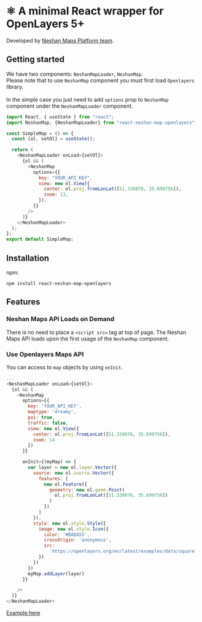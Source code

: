 # ⚛️ A minimal React wrapper for OpenLayers 5+

Developed by [Neshan Maps Platform team](https://platform.neshan.org).

## Getting started
We have two components: `NeshanMapLoader`, `NeshanMap`.<br>
Please note that to use `NeshanMap` component you must first load `Openlayers` library.<br>
<br>
In the simple case you just need to add `options` prop to `NeshanMap` component under the `NeshanMapLoader` component.


```javascript
import React, { useState } from "react";
import NeshanMap, {NeshanMapLoader} from "react-neshan-map-openlayers";

const SimpleMap = () => {
  const [ol, setOl] = useState();

  return (
    <NeshanMapLoader onLoad={setOl}>
      {ol && (
        <NeshanMap
          options={{
            key: "YOUR_API_KEY",
            view: new ol.View({
              center: ol.proj.fromLonLat([51.338076, 35.699756]),
              zoom: 13,
            }),
          }}
        />
      )}
    </NeshanMapLoader>
  );
};
export default SimpleMap;


```

## Installation

npm:
```
npm install react-neshan-map-openlayers
```

## Features

### Neshan Maps API Loads on Demand

There is no need to place a `<script src=` tag at top of page. The Neshan Maps API loads upon the first usage of the `NeshanMap` component.

### Use Openlayers Maps API 

You can access to `map` objects by using `onInit`.

```javascript
...
<NeshanMapLoader onLoad={setOl}>
  {ol && (
    <NeshanMap
      options={{
        key: 'YOUR_API_KEY',
        maptype: 'dreamy',
        poi: true,
        traffic: false,
        view: new ol.View({
          center: ol.proj.fromLonLat([51.338076, 35.699756]),
          zoom: 14
        })
      }}

      onInit={(myMap) => {
        var layer = new ol.layer.Vector({
          source: new ol.source.Vector({
            features: [
              new ol.Feature({
                geometry: new ol.geom.Point(
                  ol.proj.fromLonLat([51.338076, 35.699756])
                )
              })
            ]
          }),
          style: new ol.style.Style({
            image: new ol.style.Icon({
              color: '#BADA55',
              crossOrigin: 'anonymous',
              src:
                'https://openlayers.org/en/latest/examples/data/square.svg'
            })
          })
        })
        myMap.addLayer(layer)
      }}

    />
  )}
</NeshanMapLoader>

```

[Example here](https://github.com/AliSeyfollahi/react-neshan-map-openlayers/blob/master/src/example/SimpleMapFunctionBase.js#L9)


